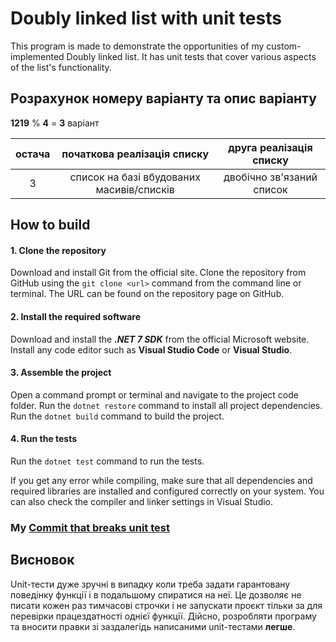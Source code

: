 # Doubly linked list with unit tests

This program is made to demonstrate the opportunities of my custom-implemented Doubly linked list. It has unit tests that cover various aspects of the list's functionality.

## Розрахунок номеру варіанту та опис варіанту
**1219** % **4** = **3** варіант

| остача | початкова реалізація списку | друга реалізація списку |
|:---------:|:---------:|:------------:|
| 3 | список на базі вбудованих масивів/списків | двобічно зв'язаний список |


## How to build
#### 1. Clone the repository
Download and install Git from the official site.
Clone the repository from GitHub using the `git clone <url>` command from the command line or terminal. The URL can be found on the repository page on GitHub.

#### 2. Install the required software
Download and install the ***.NET 7 SDK*** from the official Microsoft website.
Install any code editor such as **Visual Studio Code** or **Visual Studio**.

#### 3. Assemble the project
Open a command prompt or terminal and navigate to the project code folder.
Run the `dotnet restore` command to install all project dependencies.
Run the `dotnet build` command to build the project.

#### 4. Run the tests
Run the `dotnet test` command to run the tests.


If you get any error while compiling, make sure that all dependencies and required libraries are installed and configured correctly on your system. You can also check the compiler and linker settings in Visual Studio.

### My [Commit that breaks unit test](https://github.com/DokAndMax/Lab2-MTSD/commit/91247b55c1069ac9562fc8750804ab1d65bf9358)

## Висновок
Unit-тести дуже зручні в випадку коли треба задати гарантовану поведінку функції і в подальшому спиратися на неї. Це дозволяє не писати кожен раз тимчасові строчки і не запускати проєкт тільки за для перевірки працездатності однієї функції. Дійсно, розробляти програму та вносити правки зі заздалегідь написаними unit-тестами **легше**.
